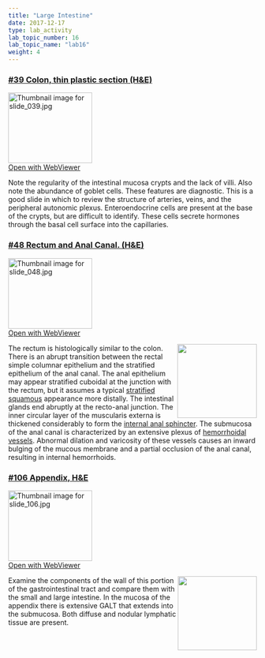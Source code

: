 ```yaml
---
title: "Large Intestine"
date: 2017-12-17
type: lab_activity
lab_topic_number: 16
lab_topic_name: "lab16"
weight: 4
---
```

<div class="entrybody">
						<h3><u>#39 Colon, thin plastic section (H&amp;E)</u></h3>

<div class="thumbnail"> <a href="http://virtualslides.cumc.columbia.edu/39.svs/view.apml?" target="_blank"><img alt="Thumbnail image for slide_039.jpg" src="/assets/images/slide_039-thumb-170x143-1479.jpg" width="170" height="143" class="mt-image-left"></a><br><a href="http://virtualslides.cumc.columbia.edu/39.svs/view.apml?" target="_blank">Open with WebViewer</a></div>

<p>Note the regularity of the intestinal mucosa crypts and the lack of villi. Also note the abundance of goblet cells. These features are diagnostic. This is a good slide in which to review the structure of arteries, veins, and the peripheral autonomic plexus.  Enteroendocrine cells are present at the base of the crypts, but are difficult to identify. These cells secrete hormones through the basal cell surface into the capillaries.</p>

<h3><u>#48 Rectum and Anal Canal. (H&amp;E)</u></h3>

<div class="thumbnail"> <a href="http://virtualslides.cumc.columbia.edu/48.svs/view.apml?" target="_blank"><img alt="Thumbnail image for slide_048.jpg" src="/assets/images/slide_048-thumb-170x143-1497.jpg" width="170" height="143" class="mt-image-left"></a><br><a href="http://virtualslides.cumc.columbia.edu/48.svs/view.apml?" target="_blank">Open with WebViewer</a></div>

<p><img src="/assets/images/48%20rectum%20and%20anal%20canal.jpg" style="width:161px; height:150px; float:right;">The rectum is histologically similar to the colon. There is an abrupt transition between the rectal simple columnar epithelium and the stratified epithelium of the anal canal.  The anal epithelium may appear stratified cuboidal at the junction with the rectum, but it assumes a typical <u>stratified squamous</u> appearance more distally.  The intestinal glands end abruptly at the recto-anal junction.  The inner circular layer of the muscularis externa is thickened considerably to form the <u>internal anal sphincter</u>.  The submucosa of the anal canal is characterized by an extensive plexus of <u>hemorrhoidal vessels</u>.  Abnormal dilation and varicosity of these vessels causes an inward bulging of the mucous membrane and a partial occlusion of the anal canal, resulting in internal hemorrhoids.</p>

<h3><u>#106 Appendix, <span class="caps">H&amp;E</span></u></h3>

<div class="thumbnail"> <a href="http://virtualslides.cumc.columbia.edu/106.svs/view.apml?" target="_blank"><img alt="Thumbnail image for slide_106.jpg" src="/assets/images/slide_106-thumb-170x143-1638.jpg" width="170" height="143" class="mt-image-left"></a><br><a href="http://virtualslides.cumc.columbia.edu/106.svs/view.apml?" target="_blank">Open with WebViewer</a></div>

<p><img src="/assets/images/106%20appendix.jpg" style="width:160px; height:150px; float:right;">Examine the components of the wall of this portion of the gastrointestinal tract and compare them with the small and large intestine. In the mucosa of the appendix there is extensive <span class="caps">GALT </span>that extends into the submucosa. Both diffuse and nodular lymphatic tissue are present.</p>
						
						
</div>

